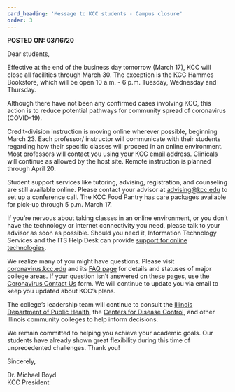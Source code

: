```yaml
---
card_heading: 'Message to KCC students - Campus closure'
order: 3
---
```


<p><strong>POSTED ON: 03/16/20</strong></p>
<p><strong></strong>Dear students,</p>
<p>Effective at the end of the business day tomorrow (March 17), KCC will close all facilities through March 30. The exception is the KCC Hammes Bookstore, which will be open 10 a.m. - 6 p.m. Tuesday, Wednesday and Thursday.</p>
<p>Although there have not been any confirmed cases involving KCC, this action is to reduce potential pathways for community spread of coronavirus (COVID-19).</p>
<p>Credit-division instruction is moving online wherever possible, beginning March 23. Each professor/ instructor will communicate with their students regarding how their specific classes will proceed in an online environment. Most professors will contact you using your KCC email address. Clinicals will continue as allowed by the host site. Remote instruction is planned through April 20.</p>
<p>Student support services like tutoring, advising, registration, and counseling are still available online. Please contact your advisor at <a target="_blank" rel="noopener noreferrer" href="mailto:advising@kcc.edu">advising@kcc.edu</a> to set up a conference call. The KCC Food Pantry has care packages available for pick-up through 5 p.m. March 17.</p>
<p>If you&rsquo;re nervous about taking classes in an online environment, or you don&rsquo;t have the technology or internet connectivity you need, please talk to your advisor as soon as possible. Should you need it, Information Technology Services and the ITS Help Desk can provide <a target="_blank" rel="noopener noreferrer" href="http://www.kcc.edu/students/helpful/it/Pages/helpdesk.aspx">support for online technologies</a>.</p>
<p>We realize many of you might have questions. Please visit <a target="_blank" rel="noopener noreferrer" href="https://coronavirus.kcc.edu/">coronavirus.kcc.edu</a> and its <a target="_blank" rel="noopener noreferrer" href="https://coronavirus.kcc.edu/faq/">FAQ page</a> for details and statuses of major college areas. If your question isn&rsquo;t answered on these pages, use the <a target="_blank" rel="noopener noreferrer" href="https://coronavirus.kcc.edu/contact-us/">Coronavirus Contact Us</a> form. We will continue to update you via email to keep you updated about KCC&rsquo;s plans.</p>
<p>The college&rsquo;s leadership team will continue to consult the <a target="_blank" rel="noopener noreferrer" href="http://www.dph.illinois.gov/topics-services/diseases-and-conditions/diseases-a-z-list/coronavirus">Illinois Department of Public Health</a>, the <a target="_blank" rel="noopener noreferrer" href="https://www.cdc.gov/coronavirus/2019-nCoV/index.html">Centers for Disease Control</a>, and other Illinois community colleges to help inform decisions.</p>
<p>We remain committed to helping you achieve your academic goals. Our students have already shown great flexibility during this time of unprecedented challenges. Thank you!</p>
<p>Sincerely,</p>
<p>Dr. Michael Boyd<br />KCC President</p>

